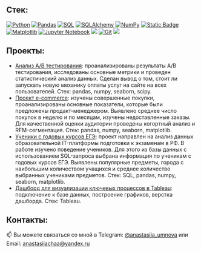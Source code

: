 
## Стек:
<a target="_blank" rel="noopener noreferrer nofollow" href="https://camo.githubusercontent.com/0d0779a129f1dcf6c31613b701fe0646fd4e4d2ed2a7cbd61b27fd5514baa938/68747470733a2f2f696d672e736869656c64732e696f2f62616467652f707974686f6e2d3336373041303f7374796c653d666f722d7468652d6261646765266c6f676f3d707974686f6e266c6f676f436f6c6f723d666664643534"><img src="https://camo.githubusercontent.com/0d0779a129f1dcf6c31613b701fe0646fd4e4d2ed2a7cbd61b27fd5514baa938/68747470733a2f2f696d672e736869656c64732e696f2f62616467652f707974686f6e2d3336373041303f7374796c653d666f722d7468652d6261646765266c6f676f3d707974686f6e266c6f676f436f6c6f723d666664643534" alt="Python" data-canonical-src="https://img.shields.io/badge/python-3670A0?style=for-the-badge&amp;logo=python&amp;logoColor=ffdd54" style="max-width: 100%;"></a>
<a target="_blank" rel="noopener noreferrer nofollow" href="https://camo.githubusercontent.com/359e8bd60db3176dc0ee702c7e51b8c71d5b2a3a7ea1e6b26c066f77ed343ac9/68747470733a2f2f696d672e736869656c64732e696f2f62616467652f70616e6461732d2532333135303435382e7376673f7374796c653d666f722d7468652d6261646765266c6f676f3d70616e646173266c6f676f436f6c6f723d7768697465"><img src="https://camo.githubusercontent.com/359e8bd60db3176dc0ee702c7e51b8c71d5b2a3a7ea1e6b26c066f77ed343ac9/68747470733a2f2f696d672e736869656c64732e696f2f62616467652f70616e6461732d2532333135303435382e7376673f7374796c653d666f722d7468652d6261646765266c6f676f3d70616e646173266c6f676f436f6c6f723d7768697465" alt="Pandas" data-canonical-src="https://img.shields.io/badge/pandas-%23150458.svg?style=for-the-badge&amp;logo=pandas&amp;logoColor=white" style="max-width: 100%;"></a>
<a target="_blank" rel="noopener noreferrer nofollow" href="https://camo.githubusercontent.com/8ad1d7ee571429a20d71e621f119f851f3cc88c98bb6d7f1ee096f619f1d5961/68747470733a2f2f696d672e736869656c64732e696f2f62616467652f53514c2d3434373941313f7374796c653d666f722d7468652d6261646765266c6f676f3d706f737467726573716c266c6f676f436f6c6f723d7768697465"><img src="https://camo.githubusercontent.com/8ad1d7ee571429a20d71e621f119f851f3cc88c98bb6d7f1ee096f619f1d5961/68747470733a2f2f696d672e736869656c64732e696f2f62616467652f53514c2d3434373941313f7374796c653d666f722d7468652d6261646765266c6f676f3d706f737467726573716c266c6f676f436f6c6f723d7768697465" alt="SQL" data-canonical-src="https://img.shields.io/badge/SQL-4479A1?style=for-the-badge&amp;logo=postgresql&amp;logoColor=white" style="max-width: 100%;"></a>
<a target="_blank" rel="noopener noreferrer nofollow" href="https://camo.githubusercontent.com/4fe926f7ac2fbc5a3d202be0269cea2ed18cc08e3372ded5bce9a9e0c911c6d3/68747470733a2f2f696d672e736869656c64732e696f2f62616467652f53514c5f416c6368656d792d3535353535353f7374796c653d666f722d7468652d6261646765"><img src="https://camo.githubusercontent.com/4fe926f7ac2fbc5a3d202be0269cea2ed18cc08e3372ded5bce9a9e0c911c6d3/68747470733a2f2f696d672e736869656c64732e696f2f62616467652f53514c5f416c6368656d792d3535353535353f7374796c653d666f722d7468652d6261646765" alt="SQLAlchemy" data-canonical-src="https://img.shields.io/badge/SQL_Alchemy-555555?style=for-the-badge" style="max-width: 100%;"></a>
<a target="_blank" rel="noopener noreferrer nofollow" href="https://camo.githubusercontent.com/201e0e586a865b19eef2e2d271662d9b4304757ff6710b7e4ccebf7b99fe7873/68747470733a2f2f696d672e736869656c64732e696f2f62616467652f6e756d70792d2532333031333234332e7376673f7374796c653d666f722d7468652d6261646765266c6f676f3d6e756d7079266c6f676f436f6c6f723d7768697465"><img src="https://camo.githubusercontent.com/201e0e586a865b19eef2e2d271662d9b4304757ff6710b7e4ccebf7b99fe7873/68747470733a2f2f696d672e736869656c64732e696f2f62616467652f6e756d70792d2532333031333234332e7376673f7374796c653d666f722d7468652d6261646765266c6f676f3d6e756d7079266c6f676f436f6c6f723d7768697465" alt="NumPy" data-canonical-src="https://img.shields.io/badge/numpy-%23013243.svg?style=for-the-badge&amp;logo=numpy&amp;logoColor=white" style="max-width: 100%;"></a>
<a target="_blank" rel="noopener noreferrer nofollow" href="https://camo.githubusercontent.com/4fdc669f9c9c55029c0493810eab30a9ed8e75e7fe5006b56d378962aad795a3/68747470733a2f2f696d672e736869656c64732e696f2f62616467652f436c69636b486f7573652d7265643f7374796c653d666f722d7468652d6261646765266c6f676f3d436c69636b486f757365"><img src="https://camo.githubusercontent.com/4fdc669f9c9c55029c0493810eab30a9ed8e75e7fe5006b56d378962aad795a3/68747470733a2f2f696d672e736869656c64732e696f2f62616467652f436c69636b486f7573652d7265643f7374796c653d666f722d7468652d6261646765266c6f676f3d436c69636b486f757365" alt="Static Badge" data-canonical-src="https://img.shields.io/badge/ClickHouse-red?style=for-the-badge&amp;logo=ClickHouse" style="max-width: 100%;"></a>
<a target="_blank" rel="noopener noreferrer nofollow" href="https://camo.githubusercontent.com/4589145c91e4adb7607fad7aa610501c8a35729fb0921cbaf772d0b4c6167b57/68747470733a2f2f696d672e736869656c64732e696f2f62616467652f4d6174706c6f746c69622d3030363430303f7374796c653d666f722d7468652d6261646765266c6f676f3d6d6174706c6f746c6962266c6f676f436f6c6f723d7768697465"><img src="https://camo.githubusercontent.com/4589145c91e4adb7607fad7aa610501c8a35729fb0921cbaf772d0b4c6167b57/68747470733a2f2f696d672e736869656c64732e696f2f62616467652f4d6174706c6f746c69622d3030363430303f7374796c653d666f722d7468652d6261646765266c6f676f3d6d6174706c6f746c6962266c6f676f436f6c6f723d7768697465" alt="Matplotlib" data-canonical-src="https://img.shields.io/badge/Matplotlib-006400?style=for-the-badge&amp;logo=matplotlib&amp;logoColor=white" style="max-width: 100%;"></a>
<a target="_blank" rel="noopener noreferrer nofollow" href="https://camo.githubusercontent.com/0e0f1fb94d3602f6c88fc264493c7c72452fbe16df2f6ba0052ebf2fac6d0663/68747470733a2f2f696d672e736869656c64732e696f2f62616467652f6a7570797465722d2532334641304630302e7376673f7374796c653d666f722d7468652d6261646765266c6f676f3d6a757079746572266c6f676f436f6c6f723d7768697465"><img src="https://camo.githubusercontent.com/0e0f1fb94d3602f6c88fc264493c7c72452fbe16df2f6ba0052ebf2fac6d0663/68747470733a2f2f696d672e736869656c64732e696f2f62616467652f6a7570797465722d2532334641304630302e7376673f7374796c653d666f722d7468652d6261646765266c6f676f3d6a757079746572266c6f676f436f6c6f723d7768697465" alt="Jupyter Notebook" data-canonical-src="https://img.shields.io/badge/jupyter-%23FA0F00.svg?style=for-the-badge&amp;logo=jupyter&amp;logoColor=white" style="max-width: 100%;"></a>
<a target="_blank" rel="noopener noreferrer nofollow" href="https://camo.githubusercontent.com/f595b3adac6e408111767d4a8f5f0c559d477cf0a19a06b3d85e934be624867f/68747470733a2f2f696d672e736869656c64732e696f2f62616467652f53636950792d3144333334413f7374796c653d666f722d7468652d6261646765266c6f676f3d7363697079266c6f676f436f6c6f723d7768697465"><img src="https://camo.githubusercontent.com/f595b3adac6e408111767d4a8f5f0c559d477cf0a19a06b3d85e934be624867f/68747470733a2f2f696d672e736869656c64732e696f2f62616467652f53636950792d3144333334413f7374796c653d666f722d7468652d6261646765266c6f676f3d7363697079266c6f676f436f6c6f723d7768697465" data-canonical-src="https://img.shields.io/badge/SciPy-1D334A?style=for-the-badge&amp;logo=scipy&amp;logoColor=white" style="max-width: 100%;"></a>
<a target="_blank" rel="noopener noreferrer nofollow" href="https://camo.githubusercontent.com/94d83dc5838e2784bee25fe9e019bc2fda128676f32cef2f06baa0f6f3849b8c/68747470733a2f2f696d672e736869656c64732e696f2f62616467652f6769742d2532334630353033332e7376673f7374796c653d666f722d7468652d6261646765266c6f676f3d676974266c6f676f436f6c6f723d7768697465"><img src="https://camo.githubusercontent.com/94d83dc5838e2784bee25fe9e019bc2fda128676f32cef2f06baa0f6f3849b8c/68747470733a2f2f696d672e736869656c64732e696f2f62616467652f6769742d2532334630353033332e7376673f7374796c653d666f722d7468652d6261646765266c6f676f3d676974266c6f676f436f6c6f723d7768697465" alt="Git" data-canonical-src="https://img.shields.io/badge/git-%23F05033.svg?style=for-the-badge&amp;logo=git&amp;logoColor=white" style="max-width: 100%;"></a>
<a target="_blank" rel="noopener noreferrer nofollow" href="https://camo.githubusercontent.com/57b823d22ceda3b7938f1026bb3fa093a6411ab4ed40c24d4816e2be97801893/68747470733a2f2f696d672e736869656c64732e696f2f62616467652f5461626c6561752d3144333334413f7374796c653d666f722d7468652d6261646765266c6f676f3d7461626c656175266c6f676f436f6c6f723d7768697465"><img src="https://camo.githubusercontent.com/57b823d22ceda3b7938f1026bb3fa093a6411ab4ed40c24d4816e2be97801893/68747470733a2f2f696d672e736869656c64732e696f2f62616467652f5461626c6561752d3144333334413f7374796c653d666f722d7468652d6261646765266c6f676f3d7461626c656175266c6f676f436f6c6f723d7768697465" data-canonical-src="https://img.shields.io/badge/Tableau-1D334A?style=for-the-badge&amp;logo=tableau&amp;logoColor=white" style="max-width: 100%;"></a>


## Проекты:
* [Анализ A/B тестирования](https://github.com/anastasiia-umnova/A-B-Testing/tree/main): проанализированы результаты A/B тестирования, исследованы основные метрики и проведен статистический анализ данных. Сделан вывод о том, стоит ли запускать новую механику оплаты услуг на сайте на всех пользователей.
  Стек: pandas, numpy, seaborn, scipy.
* [Проект e-commerce](https://github.com/anastasiia-umnova/E-commerce-project/tree/main): изучены совершенные покупки, проанализированы основные показатели, которые были предложены продакт-менеджером. Выявлено среднее число покупок в неделю и по месяцам, изучены недоставленные заказы. Для качественной оценки аудитории проведены когортный анализ и RFM-сегментация.
  Стек: pandas, numpy, seaborn, matplotlib.
* [Ученики с годовых курсов ЕГЭ](https://github.com/anastasiia-umnova/Students-from-courses): проект направлен на анализ данных образовательной IT-платформы подготовки к экзаменам в РФ. В работе изучено поведение учеников. Для этого из базы данных с использованием SQL-запроса выбрана информация по ученикам с годовых курсов ЕГЭ. Выявлены популярные предметы, города с наибольшим количеством учащихся и среднее количество выбранных учениками предметов.
  Стек: SQL, pandas, numpy, seaborn, matplotlib.
* [Дашборд для визуализации ключевых процессов в Tableau](https://public.tableau.com/views/Profitmonthlyanalysis/Dashboard1?:language=en-US&:sid=&:redirect=auth&:display_count=n&:origin=viz_share_link): подключение к базе данных, построение графиков, верстка дашборда.
  Стек: Tableau.

  
## Контакты:

📫 Вы можете связаться со мной в Telegram: [@anastasiia_umnova](https://t.me/anastasiia_umnova) или Email: [anastasiiachaa@yandex.ru](mailto:anastasiiachaa@yandex.ru)

<!--
**anastasiia-umnova/anastasiia-umnova** is a ✨ _special_ ✨ repository because its `README.md` (this file) appears on your GitHub profile.

Here are some ideas to get you started:

- 🔭 I’m currently working on ...
- 🌱 I’m currently learning ...
- 👯 I’m looking to collaborate on ...
- 🤔 I’m looking for help with ...
- 💬 Ask me about ...
- 📫 How to reach me: ...
- 😄 Pronouns: ...
- ⚡ Fun fact: ...
-->
